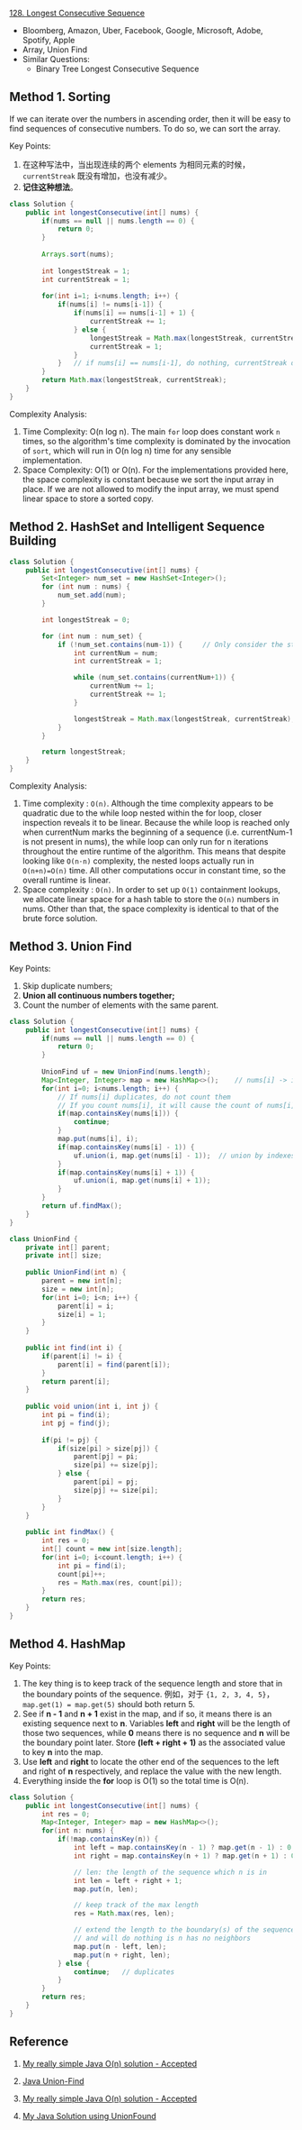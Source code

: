 [128. Longest Consecutive Sequence](https://leetcode.com/problems/longest-consecutive-sequence/)

* Bloomberg, Amazon, Uber, Facebook, Google, Microsoft, Adobe, Spotify, Apple
* Array, Union Find
* Similar Questions:
    * Binary Tree Longest Consecutive Sequence
    
    
## Method 1. Sorting
If we can iterate over the numbers in ascending order, then it will be easy to find sequences of consecutive numbers. To do so, we can sort the array.

Key Points:
1. 在这种写法中，当出现连续的两个 elements 为相同元素的时候，`currentStreak` 既没有增加，也没有减少。
2. **记住这种想法**。
```java
class Solution {
    public int longestConsecutive(int[] nums) {
        if(nums == null || nums.length == 0) {
            return 0;
        }
        
        Arrays.sort(nums);
        
        int longestStreak = 1;
        int currentStreak = 1;
        
        for(int i=1; i<nums.length; i++) {
            if(nums[i] != nums[i-1]) {
                if(nums[i] == nums[i-1] + 1) {
                    currentStreak += 1;
                } else {
                    longestStreak = Math.max(longestStreak, currentStreak);
                    currentStreak = 1;
                }
            }   // if nums[i] == nums[i-1], do nothing, currentStreak doesn't change.
        }
        return Math.max(longestStreak, currentStreak);
    }
}
```
Complexity Analysis:
1. Time Complexity: O(n log n). The main `for` loop does constant work `n` times, so the  algorithm's time complexity is  dominated by the invocation of `sort`, which will run in O(n log n) time for any sensible implementation.
2. Space Complexity: O(1) or O(n). For the implementations provided here, the space complexity is constant because we sort the input array in place. If we are not allowed to modify the input array, we must spend linear space to store a sorted copy.



## Method 2. HashSet and Intelligent Sequence Building

```java
class Solution {
    public int longestConsecutive(int[] nums) {
        Set<Integer> num_set = new HashSet<Integer>();
        for (int num : nums) {
            num_set.add(num);
        }

        int longestStreak = 0;

        for (int num : num_set) {
            if (!num_set.contains(num-1)) {     // Only consider the start position
                int currentNum = num;
                int currentStreak = 1;

                while (num_set.contains(currentNum+1)) {
                    currentNum += 1;
                    currentStreak += 1;
                }

                longestStreak = Math.max(longestStreak, currentStreak);
            }
        }

        return longestStreak;
    }
}
```
Complexity Analysis:
1. Time complexity : `O(n)`. Although the time complexity appears to be quadratic due to the while loop nested within the for loop, closer inspection reveals it to be linear. Because the while loop is reached only when currentNum marks the beginning of a sequence (i.e. currentNum-1 is not present in nums), the while loop can only run for n iterations throughout the entire 
runtime of the algorithm. This means that despite looking like `O(n⋅n)` complexity, the nested loops actually run in `O(n+n)=O(n)` time. All other computations occur in constant time, so the overall runtime is linear.
2. Space complexity : `O(n)`. In order to set up `O(1)` containment lookups, we allocate linear space for a hash table to store the `O(n)` numbers in nums. Other than that, the space complexity is identical to that of the brute force solution.



## Method 3. Union Find

Key Points:
1. Skip duplicate numbers;
2. **Union all continuous numbers together;**
3. Count the number of elements with the same parent.
```java
class Solution {
    public int longestConsecutive(int[] nums) {
        if(nums == null || nums.length == 0) {
            return 0;
        }
        
        UnionFind uf = new UnionFind(nums.length);
        Map<Integer, Integer> map = new HashMap<>();    // nums[i] -> i
        for(int i=0; i<nums.length; i++) {
            // If nums[i] duplicates, do not count them
            // If you count nums[i], it will cause the count of nums[i]'s parent larger than it should be
            if(map.containsKey(nums[i])) {
                continue;
            }
            map.put(nums[i], i);
            if(map.containsKey(nums[i] - 1)) {
                uf.union(i, map.get(nums[i] - 1));  // union by indexes
            }
            if(map.containsKey(nums[i] + 1)) {
                uf.union(i, map.get(nums[i] + 1));
            }
        }
        return uf.findMax();
    }
}

class UnionFind {
    private int[] parent;
    private int[] size;
    
    public UnionFind(int n) {
        parent = new int[n];
        size = new int[n];
        for(int i=0; i<n; i++) {
            parent[i] = i;
            size[i] = 1;
        }
    }
    
    public int find(int i) {
        if(parent[i] != i) {
            parent[i] = find(parent[i]);
        }
        return parent[i];
    }
    
    public void union(int i, int j) {
        int pi = find(i);
        int pj = find(j);
        
        if(pi != pj) {
            if(size[pi] > size[pj]) {
                parent[pj] = pi;
                size[pi] += size[pj];
            } else {
                parent[pi] = pj;
                size[pj] += size[pi];
            }
        }
    }
    
    public int findMax() {
        int res = 0;
        int[] count = new int[size.length];
        for(int i=0; i<count.length; i++) {
            int pi = find(i);
            count[pi]++;
            res = Math.max(res, count[pi]);
        }
        return res;
    }
}
```



## Method 4. HashMap

Key Points:

1. The key thing is to keep track of the sequence length and store that in the boundary points of the sequence. 例如，对于 `{1, 2, 3, 4, 5}`， `map.get(1) = map.get(5)` should both return 5.
2. See if **n - 1** and **n + 1** exist in the map, and if so, it means there is an existing sequence next to **n**. Variables **left** and **right** will be the length of those two sequences, while **0** means there is no sequence and **n** will be the boundary point later. Store **(left + right + 1)** as the associated value to key **n** into the map.
3. Use **left** and **right** to locate the other end of the sequences to the left and right of **n** respectively, and replace the value with the new length.
4. Everything inside the **for** loop is O(1) so the total time is O(n). 

```java
class Solution {
    public int longestConsecutive(int[] nums) {
        int res = 0;
        Map<Integer, Integer> map = new HashMap<>();
        for(int n: nums) {
            if(!map.containsKey(n)) {
                int left = map.containsKey(n - 1) ? map.get(n - 1) : 0;
                int right = map.containsKey(n + 1) ? map.get(n + 1) : 0;

                // len: the length of the sequence which n is in
                int len = left + right + 1;
                map.put(n, len);

                // keep track of the max length
                res = Math.max(res, len);

                // extend the length to the boundary(s) of the sequence
                // and will do nothing is n has no neighbors
                map.put(n - left, len);
                map.put(n + right, len);
            } else {
                continue;   // duplicates
            }
        }
        return res;
    }
}
```





## Reference

1. [My really simple Java O(n) solution - Accepted](https://leetcode.com/problems/longest-consecutive-sequence/discuss/41055/My-really-simple-Java-O(n)-solution-Accepted)

2. [Java Union-Find](https://leetcode.com/problems/longest-consecutive-sequence/discuss/179317/Java-Union-Find)

3. [My really simple Java O(n) solution - Accepted](https://leetcode.com/problems/longest-consecutive-sequence/discuss/41055/My-really-simple-Java-O(n)-solution-Accepted)

4. [My Java Solution using UnionFound](https://leetcode.com/problems/longest-consecutive-sequence/discuss/41062/My-Java-Solution-using-UnionFound)

   
